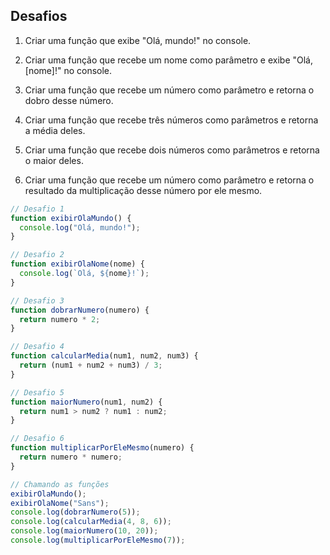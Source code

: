 ## Desafios

1. Criar uma função que exibe "Olá, mundo!" no console.

2. Criar uma função que recebe um nome como parâmetro e exibe "Olá, [nome]!" no console.

3. Criar uma função que recebe um número como parâmetro e retorna o dobro desse número.

4. Criar uma função que recebe três números como parâmetros e retorna a média deles.

5. Criar uma função que recebe dois números como parâmetros e retorna o maior deles.

6. Criar uma função que recebe um número como parâmetro e retorna o resultado da multiplicação desse número por ele mesmo.

```javascript
// Desafio 1
function exibirOlaMundo() {
  console.log("Olá, mundo!");
}

// Desafio 2
function exibirOlaNome(nome) {
  console.log(`Olá, ${nome}!`);
}

// Desafio 3
function dobrarNumero(numero) {
  return numero * 2;
}

// Desafio 4
function calcularMedia(num1, num2, num3) {
  return (num1 + num2 + num3) / 3;
}

// Desafio 5
function maiorNumero(num1, num2) {
  return num1 > num2 ? num1 : num2;
}

// Desafio 6
function multiplicarPorEleMesmo(numero) {
  return numero * numero;
}

// Chamando as funções
exibirOlaMundo();
exibirOlaNome("Sans");
console.log(dobrarNumero(5));
console.log(calcularMedia(4, 8, 6));
console.log(maiorNumero(10, 20));
console.log(multiplicarPorEleMesmo(7));
```
